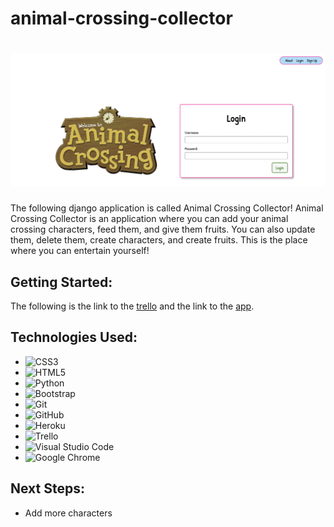 # animal-crossing-collector
# ![Landing Page](animal-crossing-collector.png)

The following django application is called Animal Crossing Collector! Animal Crossing Collector is an application where you can add your animal crossing characters, feed them, and give them fruits. You can also update them, delete them, create characters, and create fruits. This is the place where you can entertain yourself!

## Getting Started:
The following is the link to the [trello](https://trello.com/b/rNxSt1pK/animal-crossing-collector) and the link to the [app](https://animal-crossing-collector.herokuapp.com/).
## Technologies Used:
- ![CSS3](https://img.shields.io/badge/css3-%231572B6.svg?style=for-the-badge&logo=css3&logoColor=white)
- ![HTML5](https://img.shields.io/badge/html5-%23E34F26.svg?style=for-the-badge&logo=html5&logoColor=white)
- ![Python](https://img.shields.io/badge/Python-FFD43B?style=for-the-badge&logo=python&logoColor=blue)
- ![Bootstrap](https://img.shields.io/badge/bootstrap-%23563D7C.svg?style=for-the-badge&logo=bootstrap&logoColor=white)
- ![Git](https://img.shields.io/badge/git-%23F05033.svg?style=for-the-badge&logo=git&logoColor=white)
- ![GitHub](https://img.shields.io/badge/github-%23121011.svg?style=for-the-badge&logo=github&logoColor=white)
- ![Heroku](https://img.shields.io/badge/Heroku-430098?style=for-the-badge&logo=heroku&logoColor=white)
- ![Trello](https://img.shields.io/badge/Trello-%23026AA7.svg?style=for-the-badge&logo=Trello&logoColor=white)
- ![Visual Studio Code](https://img.shields.io/badge/Visual%20Studio%20Code-0078d7.svg?style=for-the-badge&logo=visual-studio-code&logoColor=white)
- ![Google Chrome](https://img.shields.io/badge/Google%20Chrome-4285F4?style=for-the-badge&logo=GoogleChrome&logoColor=white)


## Next Steps: 
- Add more characters